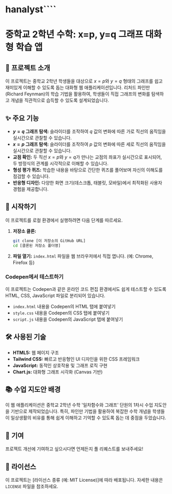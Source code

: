 # hanalyst````
# 중학교 2학년 수학: x=p, y=q 그래프 대화형 학습 앱

## 📝 프로젝트 소개

이 프로젝트는 중학교 2학년 학생들을 대상으로 $x=p$와 $y=q$ 형태의 그래프를 쉽고 재미있게 이해할 수 있도록 돕는 대화형 웹 애플리케이션입니다. 리처드 파인만(Richard Feynman)의 학습 기법을 활용하여, 학생들이 직접 그래프의 변화를 탐색하고 개념을 직관적으로 습득할 수 있도록 설계되었습니다.

## ✨ 주요 기능

* **$y=q$ 그래프 탐색:** 슬라이더를 조작하여 $q$ 값의 변화에 따른 가로 직선의 움직임을 실시간으로 관찰할 수 있습니다.
* **$x=p$ 그래프 탐색:** 슬라이더를 조작하여 $p$ 값의 변화에 따른 세로 직선의 움직임을 실시간으로 관찰할 수 있습니다.
* **교점 확인:** 두 직선 $x=p$와 $y=q$가 만나는 교점의 좌표가 실시간으로 표시되어, 두 방정식의 관계를 시각적으로 이해할 수 있습니다.
* **형성 평가 퀴즈:** 학습한 내용을 바탕으로 간단한 퀴즈를 풀어보며 자신의 이해도를 점검할 수 있습니다.
* **반응형 디자인:** 다양한 화면 크기(데스크톱, 태블릿, 모바일)에서 최적화된 사용자 경험을 제공합니다.

## 🚀 시작하기

이 프로젝트를 로컬 환경에서 실행하려면 다음 단계를 따르세요.

1.  **저장소 클론:**
    ```bash
    git clone [이 저장소의 GitHub URL]
    cd [클론된 저장소 폴더명]
    ```
2.  **파일 열기:**
    `index.html` 파일을 웹 브라우저에서 직접 엽니다. (예: Chrome, Firefox 등)

### Codepen에서 테스트하기

이 프로젝트는 Codepen과 같은 온라인 코드 편집 환경에서도 쉽게 테스트할 수 있도록 HTML, CSS, JavaScript 파일로 분리되어 있습니다.

* `index.html` 내용을 Codepen의 HTML 탭에 붙여넣기
* `style.css` 내용을 Codepen의 CSS 탭에 붙여넣기
* `script.js` 내용을 Codepen의 JavaScript 탭에 붙여넣기

## 🛠️ 사용된 기술

* **HTML5:** 웹 페이지 구조
* **Tailwind CSS:** 빠르고 반응형인 UI 디자인을 위한 CSS 프레임워크
* **JavaScript:** 동적인 상호작용 및 그래프 로직 구현
* **Chart.js:** 대화형 그래프 시각화 (Canvas 기반)

## 📚 수업 지도안 배경

이 웹 애플리케이션은 중학교 2학년 수학 '일차함수와 그래프' 단원의 1차시 수업 지도안을 기반으로 제작되었습니다. 특히, 파인만 기법을 활용하여 복잡한 수학 개념을 학생들이 일상생활의 비유를 통해 쉽게 이해하고 기억할 수 있도록 돕는 데 중점을 두었습니다.

## 🤝 기여

프로젝트 개선에 기여하고 싶으시다면 언제든지 풀 리퀘스트를 보내주세요!

## 📄 라이선스

이 프로젝트는 [라이선스 종류 (예: MIT License)]에 따라 배포됩니다. 자세한 내용은 `LICENSE` 파일을 참조하세요.
````

